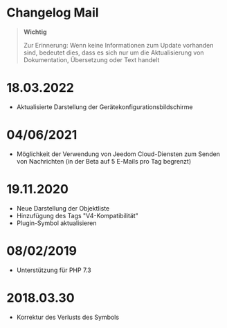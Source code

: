 # Changelog Mail

>**Wichtig**
>
>Zur Erinnerung: Wenn keine Informationen zum Update vorhanden sind, bedeutet dies, dass es sich nur um die Aktualisierung von Dokumentation, Übersetzung oder Text handelt

# 18.03.2022

- Aktualisierte Darstellung der Gerätekonfigurationsbildschirme

# 04/06/2021

- Möglichkeit der Verwendung von Jeedom Cloud-Diensten zum Senden von Nachrichten (in der Beta auf 5 E-Mails pro Tag begrenzt)

# 19.11.2020

- Neue Darstellung der Objektliste
- Hinzufügung des Tags "V4-Kompatibilität"
- Plugin-Symbol aktualisieren

# 08/02/2019

- Unterstützung für PHP 7.3

# 2018.03.30

- Korrektur des Verlusts des Symbols
